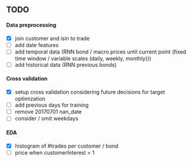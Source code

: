 ## TODO

#### Data preprocessing
- [x] join customer and isin to trade
- [ ] add date features 
- [ ] add temporal data (RNN bond / macro prices until current point (fixed time window / variable scales (daily, weekly, monthly)))
- [ ] add historical data (RNN previous bonds)

#### Cross validation
- [x] setup cross validation considering future decisions for target optimization
- [ ] add previous days for training
- [ ] remove 20170701 nan_date
- [ ] consider / omit weekdays

#### EDA
- [x] histogram of #trades per customer / bond
- [ ] price when customerInterest = 1
